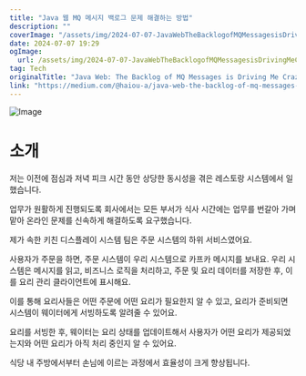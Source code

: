 ```yaml
---
title: "Java 웹 MQ 메시지 백로그 문제 해결하는 방법"
description: ""
coverImage: "/assets/img/2024-07-07-JavaWebTheBacklogofMQMessagesisDrivingMeCrazy_0.png"
date: 2024-07-07 19:29
ogImage: 
  url: /assets/img/2024-07-07-JavaWebTheBacklogofMQMessagesisDrivingMeCrazy_0.png
tag: Tech
originalTitle: "Java Web: The Backlog of MQ Messages is Driving Me Crazy"
link: "https://medium.com/@haiou-a/java-web-the-backlog-of-mq-messages-is-driving-me-crazy-7e4d04aa8d1d"
---
```




![Image](/assets/img/2024-07-07-JavaWebTheBacklogofMQMessagesisDrivingMeCrazy_0.png)

# 소개

저는 이전에 점심과 저녁 피크 시간 동안 상당한 동시성을 겪은 레스토랑 시스템에서 일했습니다.

업무가 원활하게 진행되도록 회사에서는 모든 부서가 식사 시간에는 업무를 번갈아 가며 맡아 온라인 문제를 신속하게 해결하도록 요구했습니다.


<div class="content-ad"></div>

제가 속한 키친 디스플레이 시스템 팀은 주문 시스템의 하위 서비스였어요.

사용자가 주문을 하면, 주문 시스템이 우리 시스템으로 카프카 메시지를 보내요. 우리 시스템은 메시지를 읽고, 비즈니스 로직을 처리하고, 주문 및 요리 데이터를 저장한 후, 이를 요리 관리 클라이언트에 표시해요.

이를 통해 요리사들은 어떤 주문에 어떤 요리가 필요한지 알 수 있고, 요리가 준비되면 시스템이 웨이터에게 서빙하도록 알려줄 수 있어요.

요리를 서빙한 후, 웨이터는 요리 상태를 업데이트해서 사용자가 어떤 요리가 제공되었는지와 어떤 요리가 아직 처리 중인지 알 수 있어요.

<div class="content-ad"></div>

식당 내 주방에서부터 손님에 이르는 과정에서 효율성이 크게 향상됩니다.